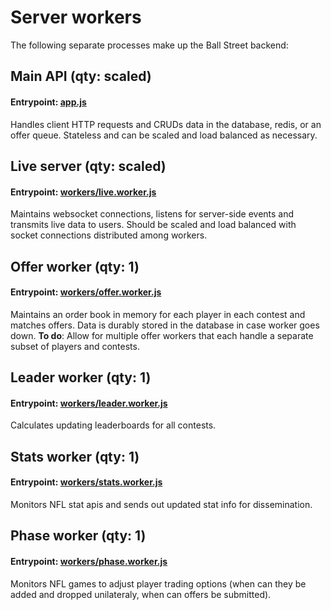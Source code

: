 # Server workers

The following separate processes make up the Ball Street backend:

## Main API (qty: scaled)
#### Entrypoint: [app.js](https://github.com/benb116/Ball-Street/blob/master/server/app.js)
Handles client HTTP requests and CRUDs data in the database, redis, or an offer queue. Stateless and can be scaled and load balanced as necessary.

## Live server (qty: scaled)
#### Entrypoint: [workers/live.worker.js](https://github.com/benb116/Ball-Street/blob/master/server/workers/live.worker.js)
Maintains websocket connections, listens for server-side events and transmits live data to users. Should be scaled and load balanced with socket connections distributed among workers.

## Offer worker (qty: 1)
#### Entrypoint: [workers/offer.worker.js](https://github.com/benb116/Ball-Street/blob/master/server/workers/offer.worker.js)
Maintains an order book in memory for each player in each contest and matches offers. Data is durably stored in the database in case worker goes down. **To do**: Allow for multiple offer workers that each handle a separate subset of players and contests.

## Leader worker (qty: 1)
#### Entrypoint: [workers/leader.worker.js](https://github.com/benb116/Ball-Street/blob/master/server/workers/leader.worker.js)
Calculates updating leaderboards for all contests.

## Stats worker (qty: 1)
#### Entrypoint: [workers/stats.worker.js](https://github.com/benb116/Ball-Street/blob/master/server/workers/stats.worker.js)
Monitors NFL stat apis and sends out updated stat info for dissemination.

## Phase worker (qty: 1)
#### Entrypoint: [workers/phase.worker.js](https://github.com/benb116/Ball-Street/blob/master/server/workers/phase.worker.js)
Monitors NFL games to adjust player trading options (when can they be added and dropped unilateraly, when can offers be submitted).